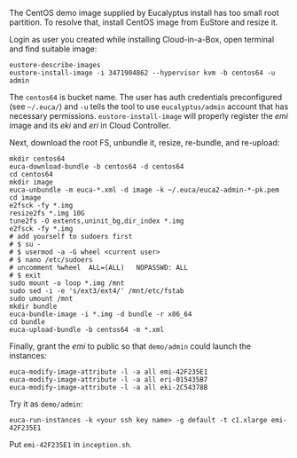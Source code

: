 The CentOS demo image supplied by Eucalyptus install has too small root partition. To resolve that, install CentOS image from EuStore and resize it. 

Login as user you created while installing Cloud-in-a-Box, open terminal and find suitable image:

    eustore-describe-images
    eustore-install-image -i 3471904862 --hypervisor kvm -b centos64 -u admin

The `centos64` is bucket name. The user has auth credentials preconfigured (see `~/.euca/`) and `-u` tells the tool to use `eucalyptus/admin` account that has necessary permissions. `eustore-install-image` will properly register the _emi_ image and its _eki_ and _eri_ in Cloud Controller.

Next, download the root FS, unbundle it, resize, re-bundle, and re-upload:

    mkdir centos64
    euca-download-bundle -b centos64 -d centos64
    cd centos64
    mkdir image
    euca-unbundle -m euca-*.xml -d image -k ~/.euca/euca2-admin-*-pk.pem
    cd image
    e2fsck -fy *.img
    resize2fs *.img 10G
    tune2fs -O extents,uninit_bg,dir_index *.img
    e2fsck -fy *.img
    # add yourself to sudoers first
    # $ su -
    # $ usermod -a -G wheel <current user>
    # $ nano /etc/sudoers
    # uncomment %wheel  ALL=(ALL)   NOPASSWD: ALL
    # $ exit
    sudo mount -o loop *.img /mnt
    sudo sed -i -e 's/ext3/ext4/' /mnt/etc/fstab
    sudo umount /mnt
    mkdir bundle
    euca-bundle-image -i *.img -d bundle -r x86_64
    cd bundle
    euca-upload-bundle -b centos64 -m *.xml

Finally, grant the _emi_ to public so that `demo/admin` could launch the instances:

    euca-modify-image-attribute -l -a all emi-42F235E1
    euca-modify-image-attribute -l -a all eri-015435B7
    euca-modify-image-attribute -l -a all eki-2C54378B

Try it as `demo/admin`:

    euca-run-instances -k <your ssh key name> -g default -t c1.xlarge emi-42F235E1

Put `emi-42F235E1` in `inception.sh`.
